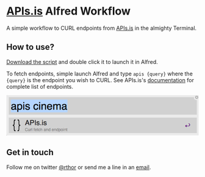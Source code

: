 # [APIs.is](http://apis.is/) Alfred Workflow

A simple workflow to CURL endpoints from [APIs.is](http://apis.is/) in the almighty Terminal.

## How to use?

[Download the script](APIs.is.alfredworkflow) and double click it to launch it in Alfred.

To fetch endpoints, simple launch Alfred and type `apis {query}` where the `{query}` is the endpoint you wish to CURL. See APIs.is's [documentation](http://apis.is/) for complete list of endpoints.

![Screenshot of Alfred with the Workflow](alfred.png)

## Get in touch

Follow me on twitter [@rthor](http://twitter.com/rthor) or send me a line in an [email](mailto:ragnar.valgeirsson@gmail.com).